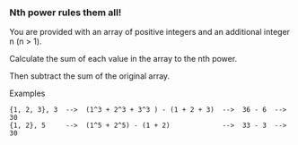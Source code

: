
### Nth power rules them all!

You are provided with an array of positive integers and an additional integer n (n > 1).

Calculate the sum of each value in the array to the nth power. 

Then subtract the sum of the original array.

Examples
```
{1, 2, 3}, 3  -->  (1^3 + 2^3 + 3^3 ) - (1 + 2 + 3)  -->  36 - 6  -->  30
{1, 2}, 5     -->  (1^5 + 2^5) - (1 + 2)             -->  33 - 3  -->  30
